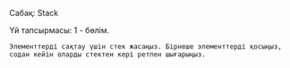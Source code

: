 Сабақ: Stack

Үй тапсырмасы: 1 - бөлім.

    Элементтерді сақтау үшін стек жасаңыз. Бірнеше элементтерді қосыңыз, содан кейін оларды стектен кері ретпен шығарыңыз.
